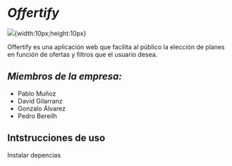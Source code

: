 # *Offertify*
![](/offertify/public/images/logo.png){width:10px;height:10px}

Offertify es una aplicación web que facilita al público la elección de planes en función de ofertas y filtros que el usuario desea.

## *Miembros de la empresa:*
- Pablo Muñoz
- David Gilarranz
- Gonzalo Álvarez 
- Pedro Bereilh 

## Intstrucciones de uso

Instalar depencias
